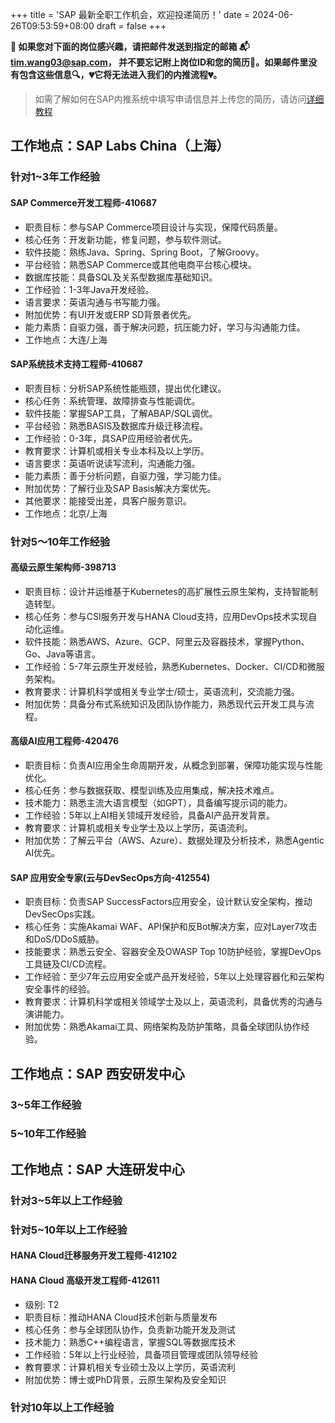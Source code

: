 +++
title = 'SAP 最新全职工作机会，欢迎投递简历！'
date = 2024-06-26T09:53:59+08:00
draft = false
+++

**📢 如果您对下面的岗位感兴趣，请把邮件发送到指定的邮箱
📬[tim.wang03@sap.com](mailto:tim.wang03@sap.com)，
并不要忘记附上岗位ID和您的简历📄。如果邮件里没有包含这些信息🔍，💔它将无法进入我们的内推流程💔。**
> 如需了解如何在SAP内推系统中填写申请信息并上传您的简历，请访问[详细教程](/sap/how-to-apply)


## 工作地点：SAP Labs China（上海）

### 针对1~3年工作经验

#### SAP Commerce开发工程师-410687
* 职责目标：参与SAP Commerce项目设计与实现，保障代码质量。
* 核心任务：开发新功能，修复问题，参与软件测试。
* 软件技能：熟练Java、Spring、Spring Boot，了解Groovy。
* 平台经验：熟悉SAP Commerce或其他电商平台核心模块。
* 数据库技能：具备SQL及关系型数据库基础知识。
* 工作经验：1-3年Java开发经验。
* 语言要求：英语沟通与书写能力强。
* 附加优势：有UI开发或ERP SD背景者优先。
* 能力素质：自驱力强，善于解决问题，抗压能力好，学习与沟通能力佳。
* 工作地点：大连/上海

#### SAP系统技术支持工程师-410687
* 职责目标：分析SAP系统性能瓶颈，提出优化建议。
* 核心任务：系统管理、故障排查与性能调优。
* 软件技能：掌握SAP工具，了解ABAP/SQL调优。
* 平台经验：熟悉BASIS及数据库升级迁移流程。
* 工作经验：0-3年，具SAP应用经验者优先。
* 教育要求：计算机或相关专业本科及以上学历。
* 语言要求：英语听说读写流利，沟通能力强。
* 能力素质：善于分析问题，自驱力强，学习能力佳。
* 附加优势：了解行业及SAP Basis解决方案优先。
* 其他要求：能接受出差，具客户服务意识。
* 工作地点：北京/上海

### 针对5～10年工作经验

#### 高级云原生架构师-398713
* 职责目标：设计并运维基于Kubernetes的高扩展性云原生架构，支持智能制造转型。
* 核心任务：参与CSI服务开发与HANA Cloud支持，应用DevOps技术实现自动化运维。
* 软件技能：熟悉AWS、Azure、GCP、阿里云及容器技术，掌握Python、Go、Java等语言。
* 工作经验：5-7年云原生开发经验，熟悉Kubernetes、Docker、CI/CD和微服务架构。
* 教育要求：计算机科学或相关专业学士/硕士，英语流利，交流能力强。
* 附加优势：具备分布式系统知识及团队协作能力，熟悉现代云开发工具与流程。


#### 高级AI应用工程师-420476
* 职责目标：负责AI应用全生命周期开发，从概念到部署，保障功能实现与性能优化。
* 核心任务：参与数据获取、模型训练及应用集成，解决技术难点。
* 技术能力：熟悉主流大语言模型（如GPT），具备编写提示词的能力。
* 工作经验：5年以上AI相关领域开发经验，具备AI产品开发背景。
* 教育要求：计算机或相关专业学士及以上学历，英语流利。
* 附加优势：了解云平台（AWS、Azure）、数据处理及分析技术，熟悉Agentic AI优先。

#### SAP 应用安全专家(云与DevSecOps方向-412554)
* 职责目标：负责SAP SuccessFactors应用安全，设计默认安全架构，推动DevSecOps实践。
* 核心任务：实施Akamai WAF、API保护和反Bot解决方案，应对Layer7攻击和DoS/DDoS威胁。
* 技能要求：熟悉云安全、容器安全及OWASP Top 10防护经验，掌握DevOps工具链及CI/CD流程。
* 工作经验：至少7年云应用安全或产品开发经验，5年以上处理容器化和云架构安全事件的经验。
* 教育要求：计算机科学或相关领域学士及以上，英语流利，具备优秀的沟通与演讲能力。
* 附加优势：熟悉Akamai工具、网络架构及防护策略，具备全球团队协作经验。

## 工作地点：SAP 西安研发中心
### 3~5年工作经验
### 5~10年工作经验

## 工作地点：SAP 大连研发中心

### 针对3~5年以上工作经验

### 针对5~10年以上工作经验

#### HANA Cloud迁移服务开发工程师-412102


#### HANA Cloud 高级开发工程师-412611
* 级别: T2
* 职责目标：推动HANA Cloud技术创新与质量发布
* 核心任务：参与全球团队协作，负责新功能开发及测试
* 技术能力：熟悉C++编程语言，掌握SQL等数据库技术
* 工作经验：5年以上行业经验，具备项目管理或团队领导经验
* 教育要求：计算机相关专业硕士及以上学历，英语流利
* 附加优势：博士或PhD背景，云原生架构及安全知识


### 针对10年以上工作经验
